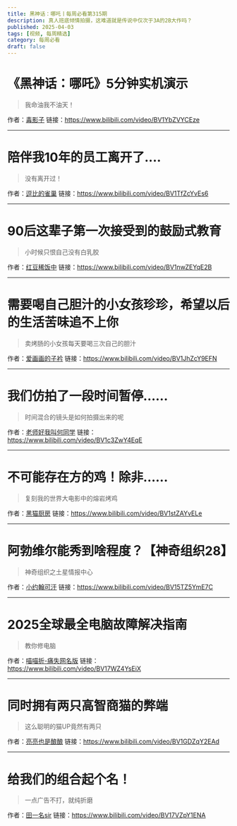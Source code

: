 ```yaml
---
title: 黑神话：哪吒丨每周必看第315期
description: 真人班底倾情拍摄，这难道就是传说中仅次于3A的2B大作吗？
published: 2025-04-03
tags: [视频, 每周精选]
category: 每周必看
draft: false
---
```


# 《黑神话：哪吒》5分钟实机演示
> 我命油我不油天！

作者：[毒影子](https://space.bilibili.com/15167172)
链接：https://www.bilibili.com/video/BV1YbZVYCEze

---

# 陪伴我10年的员工离开了....
> 没有离开过！

作者：[逗比的雀巢](https://space.bilibili.com/5294454)
链接：https://www.bilibili.com/video/BV1TfZcYvEs6

---

# 90后这辈子第一次接受到的鼓励式教育
> 小时候只恨自己没有白乳胶

作者：[红豆稀饭中](https://space.bilibili.com/250648682)
链接：https://www.bilibili.com/video/BV1nwZEYqE2B

---

# 需要喝自己胆汁的小女孩珍珍，希望以后的生活苦味追不上你
> 卖烤肠的小女孩每天要喝三次自己的胆汁

作者：[爱画画的子衿](https://space.bilibili.com/508752914)
链接：https://www.bilibili.com/video/BV1JhZcY9EFN

---

# 我们仿拍了一段时间暂停……
> 时间混合的镜头是如何拍摄出来的呢

作者：[老师好我叫何同学](https://space.bilibili.com/163637592)
链接：https://www.bilibili.com/video/BV1c3ZwY4EqE

---

# 不可能存在方的鸡！除非……
> 复刻我的世界大电影中的熔岩烤鸡

作者：[黑猫厨房](https://space.bilibili.com/1420982)
链接：https://www.bilibili.com/video/BV1stZAYvELe

---

# 阿勃维尔能秀到啥程度？【神奇组织28】
> 神奇组织之土星情报中心

作者：[小约翰可汗](https://space.bilibili.com/23947287)
链接：https://www.bilibili.com/video/BV15TZ5YmE7C

---

# 2025全球最全电脑故障解决指南
> 教你修电脑

作者：[喵喵折-痛失网名版](https://space.bilibili.com/338748561)
链接：https://www.bilibili.com/video/BV17WZ4YsEiX

---

# 同时拥有两只高智商猫的弊端
> 这么聪明的猫UP竟然有两只

作者：[亮亮也是酿酿](https://space.bilibili.com/2678945)
链接：https://www.bilibili.com/video/BV1GDZqY2EAd

---

# 给我们的组合起个名！
> 一点广告不打，就纯折磨

作者：[田一名sir](https://space.bilibili.com/477676711)
链接：https://www.bilibili.com/video/BV17VZpY1ENA


